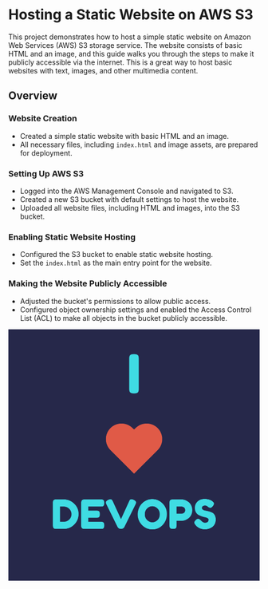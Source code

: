 # Hosting a Static Website on AWS S3

This project demonstrates how to host a simple static website on Amazon Web Services (AWS) S3 storage service. The website consists of basic HTML and an image, and this guide walks you through the steps to make it publicly accessible via the internet. This is a great way to host basic websites with text, images, and other multimedia content.

## Overview

### Website Creation
- Created a simple static website with basic HTML and an image.
- All necessary files, including `index.html` and image assets, are prepared for deployment.

### Setting Up AWS S3
- Logged into the AWS Management Console and navigated to S3.
- Created a new S3 bucket with default settings to host the website.
- Uploaded all website files, including HTML and images, into the S3 bucket.

### Enabling Static Website Hosting
- Configured the S3 bucket to enable static website hosting.
- Set the `index.html` as the main entry point for the website.

### Making the Website Publicly Accessible
- Adjusted the bucket's permissions to allow public access.
- Configured object ownership settings and enabled the Access Control List (ACL) to make all objects in the bucket publicly accessible.


![dev](https://github.com/Hellal1997/how-to-make-static-website-host/blob/main/devops.png?raw=true)
